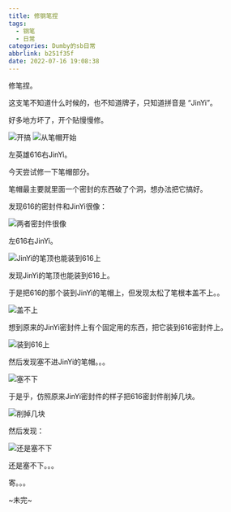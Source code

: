 ```yaml
---
title: 修钢笔捏
tags:
  - 钢笔
  - 日常
categories: Dumby的sb日常
abbrlink: b251f35f
date: 2022-07-16 19:08:38
---
```


修笔捏。

<!--more-->

这支笔不知道什么时候的，也不知道牌子，只知道拼音是 “JinYi”。

好多地方坏了，开个贴慢慢修。

<img src="{{ '开搞.png' }}" alt="开搞" title="开搞">

<img src="{{ '笔帽部分.png' }}" alt="从笔帽开始" title="从笔帽开始">

左英雄616右JinYi。

今天尝试修一下笔帽部分。

笔帽最主要就里面一个密封的东西破了个洞，想办法把它搞好。

发现616的密封件和JinYi很像：

<img src="{{ '对比.png' }}" alt="两者密封件很像" title="两者密封件很像">

左616右JinYi。

<img src="{{ '装.png' }}" alt="JinYi的笔顶也能装到616上" title="JinYi的笔顶也能装到616上">

发现JinYi的笔顶也能装到616上。

于是把616的那个装到JinYi的笔帽上，但发现太松了笔根本盖不上。。

<img src="{{ '盖不上.png' }}" alt="盖不上" title="盖不上">

想到原来的JinYi密封件上有个固定用的东西，把它装到616密封件上。

<img src="{{ '616.png' }}" alt="装到616上" title="装到616上">

然后发现塞不进JinYi的笔帽。。。

<img src="{{ '塞不下.png' }}" alt="塞不下" title="塞不下">

于是乎，仿照原来JinYi密封件的样子把616密封件削掉几块。

<img src="{{ '削.png' }}" alt="削掉几块" title="削掉几块">

然后发现：

<img src="{{ '还是塞不下.png' }}" alt="还是塞不下" title="还是塞不下">

还是塞不下。。。

寄。。。

~未完~